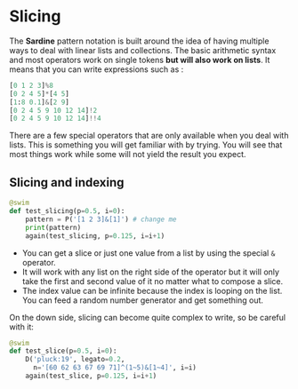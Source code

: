 # Slicing

The **Sardine** pattern notation is built around the idea of having
multiple ways to deal with linear lists and collections. The basic
arithmetic syntax and most operators work on single tokens **but will
also work on lists**. It means that you can write expressions such 
as :
    
```python
[0 1 2 3]%8
[0 2 4 5]*[4 5]
[1:8 0.1]&[2 9]
[0 2 4 5 9 10 12 14]!2
[0 2 4 5 9 10 12 14]!!4
```
    
There are a few special operators that are only available when you deal with lists. This is something you will get familiar with by trying. You will see that most things work while some will not yield the result you expect.

## Slicing and indexing

```python
@swim
def test_slicing(p=0.5, i=0):
    pattern = P('[1 2 3]&[1]') # change me
    print(pattern)
    again(test_slicing, p=0.125, i=i+1)
```
    
- You can get a slice or just one value from a list by using the special `&` operator.
- It will work with any list on the right side of the operator but it will 
  only take the first and second value of it no matter what to compose a slice.
- The index value can be infinite because the index is looping on the list. You can feed
  a random number generator and get something out.
    
On the down side, slicing can become quite complex to write, so be careful with it:
    
```python
@swim
def test_slice(p=0.5, i=0):
    D('pluck:19', legato=0.2,
      n='[60 62 63 67 69 71]^(1~5)&[1~4]', i=i)
    again(test_slice, p=0.125, i=i+1)
```


